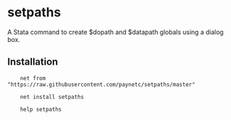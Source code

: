 # setpaths

A Stata command to create $dopath and $datapath globals using a dialog box.

## Installation
~~~
    net from "https://raw.githubusercontent.com/paynetc/setpaths/master"

    net install setpaths
    
    help setpaths
~~~

